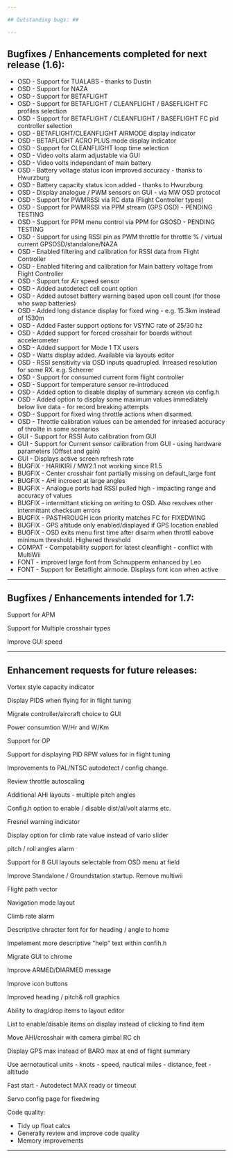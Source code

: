 ```yaml
---

## Outstanding bugs: ##

---
```


## Bugfixes / Enhancements completed for next release (1.6): ##

 * OSD    - Support for TUALABS - thanks to Dustin
 * OSD    - Support for NAZA
 * OSD    - Support for BETAFLIGHT
 * OSD    - Support for BETAFLIGHT / CLEANFLIGHT / BASEFLIGHT FC profiles selection
 * OSD    - Support for BETAFLIGHT / CLEANFLIGHT / BASEFLIGHT FC pid controller selection
 * OSD    - BETAFLIGHT/CLEANFLIGHT AIRMODE display indicator
 * OSD    - BETAFLIGHT ACRO PLUS mode display indicator
 * OSD    - Support for CLEANFLIGHT loop time selection
 * OSD    - Video volts alarm adjustable via GUI
 * OSD    - Video volts independant of main battery
 * OSD    - Battery voltage status icon improved accuracy - thanks to Hwurzburg
 * OSD    - Battery capacity status icon added - thanks to Hwurzburg
 * OSD    - Display analogue / PWM sensors on GUI - via MW OSD protocol
 * OSD    - Support for PWMRSSI via RC data (Flight Controller types)
 * OSD    - Support for PWMRSSI via PPM stream (GPS OSD) - PENDING TESTING
 * OSD    - Support for PPM menu control via PPM for GSOSD - PENDING TESTING
 * OSD    - Support for using RSSI pin as PWM throttle for throttle % / virtual current GPSOSD/standalone/NAZA
 * OSD    - Enabled filtering and calibration for RSSI data from Flight Controller
 * OSD    - Enabled filtering and calibration for Main battery voltage from Flight Controller
 * OSD    - Support for Air speed sensor
 * OSD    - Added autodetect cell count option 
 * OSD    - Added autoset battery warning based upon cell count (for those who swap batteries) 
 * OSD    - Added long distance display for fixed wing - e.g. 15.3km instead of 1530m 
 * OSD    - Added Faster support options for VSYNC rate of 25/30 hz
 * OSD    - Added support for forced crosshair for boards without accelerometer
 * OSD    - Added support for Mode 1 TX users
 * OSD    - Watts display added. Available via layouts editor
 * OSD    - RSSI sensitivity via OSD inputs quadrupled. Inreased resolution for some RX. e.g. Scherrer
 * OSD    - Support for consumed current form flight controller
 * OSD    - Support for temperature sensor re-introduced
 * OSD    - Added option to disable display of summary screen via config.h
 * OSD    - Added option to display some maximum values immediately below live data - for record breaking attempts
 * OSD    - Support for fixed wing throttle actions when disarmed.
 * OSD    - Throttle calibration values can be amended for inreased accuracy of throllte in some scenarios
 * GUI    - Support for RSSI Auto calibration from GUI
 * GUI    - Support for Current sensor calibration from GUI - using hardware parameters (Offset and gain) 
 * GUI    - Displays active screen refresh rate
 * BUGFIX - HARIKIRI / MW2.1 not working since R1.5
 * BUGFIX - Center crosshair font partially missing on default_large font
 * BUGFIX - AHI incroect at large angles
 * BUGFIX - Analogue ports had RSSI pulled high - impacting range and accuracy of values 
 * BUGFIX - intermittant sticking on writing to OSD. Also resolves other intermittant checksum errors
 * BUGFIX - PASTHROUGH icon priority matches FC for FIXEDWING
 * BUGFIX - GPS altitude only enabled/displayed if GPS location enabled
 * BUGFIX - OSD exits menu first time after disarm when throttl eabove minimum threshold. Highered threshold
 * COMPAT - Compatability support for latest cleanflight - conflict with MultiWii
 * FONT   - improved large font from Schnupperm enhanced by Leo
 * FONT   - Support for Betaflight airmode. Displays font icon when active

---

## Bugfixes / Enhancements intended for 1.7: ##

Support for APM

Support for Multiple crosshair types

Improve GUI speed


---

## Enhancement requests for future releases: ##

Vortex style capacity indicator

Display PIDS when flying for in flight tuning

Migrate controller/aircraft choice to GUI

Power consumtion W/Hr and W/Km 

Support for OP

Support for displaying PID RPW values for in flight tuning

Improvements to PAL/NTSC autodetect / config change.

Review throttle autoscaling

Additional AHI layouts - multiple pitch angles

Config.h option to enable / disable dist/al/volt alarms etc.

Fresnel warning indicator

Display option for climb rate value instead of vario slider

pitch / roll angles alarm

Support for 8 GUI layouts selectable from OSD menu at field

Improve Standalone / Groundstation startup. Remove multiwii

Flight path vector

Navigation mode layout

Climb rate alarm

Descriptive chracter font for for heading / angle to home

Impelement more descriptive "help" text within confih.h

Migrate GUI to chrome

Improve ARMED/DIARMED message

Improve icon buttons

Improved heading / pitch& roll graphics 

Ability to drag/drop items to layout editor

List to enable/disable items on display instead of clicking to find item

Move AHI/crosshair with camera gimbal RC ch

Display GPS max instead of BARO max at end of flight summary

Use aernotautical units - knots - speed, nautical miles - distance, feet - altitude

Fast start - Autodetect MAX ready or timeout

Servo config page for fixedwing



Code quality:

 - Tidy up float calcs
 - Generally review and improve code quality
 - Memory improvements
 
---
 








